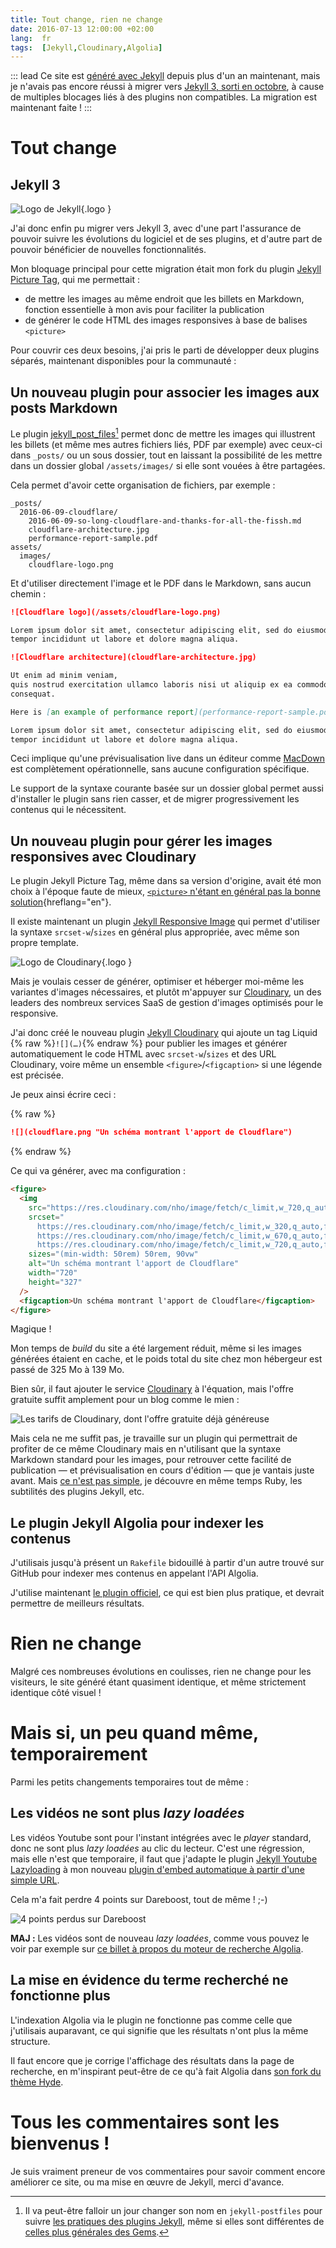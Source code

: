 ```yaml
---
title: Tout change, rien ne change
date: 2016-07-13 12:00:00 +02:00
lang:  fr
tags:  [Jekyll,Cloudinary,Algolia]
---
```


::: lead
Ce site est [généré avec Jekyll](https://nicolas-hoizey.com/about/the-website.html#avec-jekyll-le-statique-cest-fantastique) depuis plus d'un an maintenant, mais je n'avais pas encore réussi à migrer vers [Jekyll 3, sorti en octobre](https://jekyllrb.com/news/2015/10/26/jekyll-3-0-released/), à cause de multiples blocages liés à des plugins non compatibles. La migration est maintenant faite !
:::

# Tout change

## Jekyll 3

![](/assets/logos/jekyll.png "Logo de Jekyll"){.logo }

J'ai donc enfin pu migrer vers Jekyll 3, avec d'une part l'assurance de pouvoir suivre les évolutions du logiciel et de ses plugins, et d'autre part de pouvoir bénéficier de nouvelles fonctionnalités.

Mon bloquage principal pour cette migration était mon fork du plugin [Jekyll Picture Tag](https://github.com/nhoizey/jekyll-picture-tag/), qui me permettait :

- de mettre les images au même endroit que les billets en Markdown, fonction essentielle à mon avis pour faciliter la publication
- de générer le code HTML des images responsives à base de balises `<picture>`

Pour couvrir ces deux besoins, j'ai pris le parti de développer deux plugins séparés, maintenant disponibles pour la communauté :

## Un nouveau plugin pour associer les images aux posts Markdown

Le plugin [jekyll_post_files](https://nhoizey.github.io/jekyll_post_files/)[^rename] permet donc de mettre les images qui illustrent les billets (et même mes autres fichiers liés, PDF par exemple) avec ceux-ci dans `_posts/` ou un sous dossier, tout en laissant la possibilité de les mettre dans un dossier global `/assets/images/` si elle sont vouées à être partagées.

[^rename]: Il va peut-être falloir un jour changer son nom en `jekyll-postfiles` pour suivre [les pratiques des plugins Jekyll](http://ben.balter.com/jekyll-style-guide/plugins/#naming), même si elles sont différentes de [celles plus générales des Gems](http://guides.rubygems.org/name-your-gem/).

Cela permet d'avoir cette organisation de fichiers, par exemple :

```
_posts/
  2016-06-09-cloudflare/
    2016-06-09-so-long-cloudflare-and-thanks-for-all-the-fissh.md
    cloudflare-architecture.jpg
    performance-report-sample.pdf
assets/
  images/
    cloudflare-logo.png
```

Et d'utiliser directement l'image et le PDF dans le Markdown, sans aucun chemin :

```markdown
![Cloudflare logo](/assets/cloudflare-logo.png)

Lorem ipsum dolor sit amet, consectetur adipiscing elit, sed do eiusmod
tempor incididunt ut labore et dolore magna aliqua.

![Cloudflare architecture](cloudflare-architecture.jpg)

Ut enim ad minim veniam,
quis nostrud exercitation ullamco laboris nisi ut aliquip ex ea commodo
consequat.

Here is [an example of performance report](performance-report-sample.pdf).

Lorem ipsum dolor sit amet, consectetur adipiscing elit, sed do eiusmod
tempor incididunt ut labore et dolore magna aliqua.
```

Ceci implique qu'une prévisualisation live dans un éditeur comme [MacDown](http://macdown.uranusjr.com/) est complètement opérationnelle, sans aucune configuration spécifique.

Le support de la syntaxe courante basée sur un dossier global permet aussi d'installer le plugin sans rien casser, et de migrer progressivement les contenus qui le nécessitent.

## Un nouveau plugin pour gérer les images responsives avec Cloudinary

Le plugin Jekyll Picture Tag, même dans sa version d'origine, avait été mon choix à l'époque faute de mieux, [`<picture>` n'étant en général pas la bonne solution](https://cloudfour.com/thinks/dont-use-picture-most-of-the-time/){hreflang="en"}.

Il existe maintenant un plugin [Jekyll Responsive Image](https://github.com/wildlyinaccurate/jekyll-responsive-image) qui permet d'utiliser la syntaxe `srcset-w`/`sizes` en général plus appropriée, avec même son propre template.

![](/assets/logos/cloudinary.png "Logo de Cloudinary"){.logo }

Mais je voulais cesser de générer, optimiser et héberger moi-même les variantes d'images nécessaires, et plutôt m'appuyer sur [Cloudinary](http://cloudinary.com/invites/lpov9zyyucivvxsnalc5/sgyyc0j14k6p0sbt51nw), un des leaders des nombreux services SaaS de gestion d'images optimisés pour le responsive.

J'ai donc créé le nouveau plugin [Jekyll Cloudinary](https://nhoizey.github.io/jekyll-cloudinary/) qui ajoute un tag Liquid {% raw %}`![](…)`{% endraw %} pour publier les images et générer automatiquement le code HTML avec `srcset-w`/`sizes` et des URL Cloudinary, voire même un ensemble `<figure>`/`<figcaption>` si une légende est précisée.

Je peux ainsi écrire ceci :

{% raw %}

```markdown
![](cloudflare.png "Un schéma montrant l'apport de Cloudflare")

```
{% endraw %}

Ce qui va générer, avec ma configuration :

```html
<figure>
  <img
    src="https://res.cloudinary.com/nho/image/fetch/c_limit,w_720,q_auto,f_auto/https://nicolas-hoizey.com/2016/06/cloudflare.png"
    srcset="
      https://res.cloudinary.com/nho/image/fetch/c_limit,w_320,q_auto,f_auto/https://nicolas-hoizey.com/2016/06/cloudflare.png 320w,
      https://res.cloudinary.com/nho/image/fetch/c_limit,w_670,q_auto,f_auto/https://nicolas-hoizey.com/2016/06/cloudflare.png 670w,
      https://res.cloudinary.com/nho/image/fetch/c_limit,w_720,q_auto,f_auto/https://nicolas-hoizey.com/2016/06/cloudflare.png 720w"
    sizes="(min-width: 50rem) 50rem, 90vw"
    alt="Un schéma montrant l'apport de Cloudflare"
    width="720"
    height="327"
  />
  <figcaption>Un schéma montrant l'apport de Cloudflare</figcaption>
</figure>
```

Magique !

Mon temps de *build* du site a été largement réduit, même si les images générées étaient en cache, et le poids total du site chez mon hébergeur est passé de 325 Mo à 139 Mo.

Bien sûr, il faut ajouter le service [Cloudinary](http://cloudinary.com/invites/lpov9zyyucivvxsnalc5/sgyyc0j14k6p0sbt51nw) à l'équation, mais l'offre gratuite suffit amplement pour un blog comme le mien :

![](cloudinary-pricing.png "Les tarifs de Cloudinary, dont l'offre gratuite déjà généreuse")

Mais cela ne me suffit pas, je travaille sur un plugin qui permettrait de profiter de ce même Cloudinary mais en n'utilisant que la syntaxe Markdown standard pour les images, pour retrouver cette facilité de publication — et prévisualisation en cours d'édition — que je vantais juste avant. Mais [ce n'est pas simple](https://github.com/jekyll/jekyll/issues/5099), je découvre en même temps Ruby, les subtilités des plugins Jekyll, etc.

## Le plugin Jekyll Algolia pour indexer les contenus

J'utilisais jusqu'à présent un `Rakefile` bidouillé à partir d'un autre trouvé sur GitHub pour indexer mes contenus en appelant l'API Algolia.

J'utilise maintenant [le plugin officiel](https://github.com/algolia/algoliasearch-jekyll), ce qui est bien plus pratique, et devrait permettre de meilleurs résultats.

# Rien ne change

Malgré ces nombreuses évolutions en coulisses, rien ne change pour les visiteurs, le site généré étant quasiment identique, et même strictement identique côté visuel !

# Mais si, un peu quand même, temporairement

Parmi les petits changements temporaires tout de même :

## Les vidéos ne sont plus *lazy loadées*

Les vidéos Youtube sont pour l'instant intégrées avec le *player* standard, donc ne sont plus *lazy loadées* au clic du lecteur. C'est une régression, mais elle n'est que temporaire, il faut que j'adapte le plugin [Jekyll Youtube Lazyloading](https://github.com/erossignon/jekyll-youtube-lazyloading) à mon nouveau [plugin d'embed automatique à partir d'une simple URL](https://github.com/nhoizey/nicolas-hoizey.com/blob/jekyll3/_plugins/auto-embed.rb).

Cela m'a fait perdre 4 points sur Dareboost, tout de même ! ;-)

![](dareboost-de-98-a-94.png "4 points perdus sur Dareboost")

**MAJ :** Les vidéos sont de nouveau *lazy loadées*, comme vous pouvez le voir par exemple sur [ce billet à propos du moteur de recherche Algolia](/2015/06/la-recherche-dans-du-statique-facile-avec-algolia.html).

## La mise en évidence du terme recherché ne fonctionne plus

L'indexation Algolia via le plugin ne fonctionne pas comme celle que j'utilisais auparavant, ce qui signifie que les résultats n'ont plus la même structure.

Il faut encore que je corrige l'affichage des résultats dans la page de recherche, en m'inspirant peut-être de ce qu'à fait Algolia dans [son fork du thème Hyde](https://github.com/algolia/algoliasearch-jekyll-hyde).

# Tous les commentaires sont les bienvenus !

Je suis vraiment preneur de vos commentaires pour savoir comment encore améliorer ce site, ou ma mise en œuvre de Jekyll, merci d'avance.
